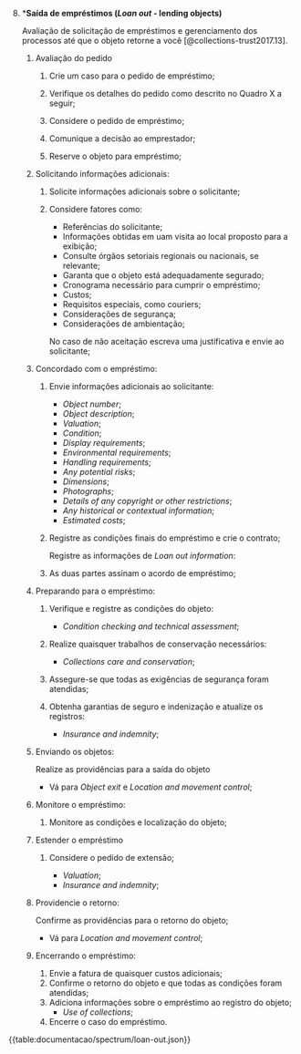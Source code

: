 8. \***Saída de empréstimos (_Loan out_ - lending objects)**

    Avaliação de solicitação de empréstimos e gerenciamento dos processos até que o objeto retorne a você [@collections-trust2017.13].

    1. Avaliação do pedido

        1. Crie um caso para o pedido de empréstimo;

        2. Verifique os detalhes do pedido como descrito no Quadro X a seguir;

        3. Considere o pedido de empréstimo;

        4. Comunique a decisão ao emprestador;

        5. Reserve o objeto para empréstimo;

    2. Solicitando informações adicionais:

        1. Solicite informações adicionais sobre o solicitante;

        2. Considere fatores como:

            - Referências do solicitante;
            - Informações obtidas em uam visita ao local proposto para a exibição;
            - Consulte órgãos setoriais regionais ou nacionais, se relevante;
            - Garanta que o objeto está adequadamente segurado;
            - Cronograma necessário para cumprir o empréstimo;
            - Custos;
            - Requisitos especiais, como couriers;
            - Considerações de segurança;
            - Considerações de ambientação;

            No caso de não aceitação escreva uma justificativa e envie ao solicitante;

    3. Concordado com o empréstimo:

        1. Envie informações adicionais ao solicitante:

            - _Object number_;
            - _Object description_;
            - _Valuation_;
            - _Condition_;
            - _Display requirements_;
            - _Environmental requirements_;
            - _Handling requirements_;
            - _Any potential risks_;
            - _Dimensions_;
            - _Photographs_;
            - _Details of any copyright or other restrictions_;
            - _Any historical or contextual information_;
            - _Estimated costs_;

        2. Registre as condições finais do empréstimo e crie o contrato;

            Registre as informações de _Loan out information_:

        3. As duas partes assinam o acordo de empréstimo;

    4. Preparando para o empréstimo:

        1. Verifique e registre as condições do objeto:

            - _Condition checking and technical assessment_;

        2. Realize quaisquer trabalhos de conservação necessários:

            - _Collections care and conservation_;

        3. Assegure-se que todas as exigências de segurança foram atendidas;

        4. Obtenha garantias de seguro e indenização e atualize os registros:

            - _Insurance and indemnity_;

    5. Enviando os objetos:

        Realize as providências para a saída do objeto

        - Vá para _Object exit_ e _Location and movement control_;

    6. Monitore o empréstimo:

        1. Monitore as condições e localização do objeto;

    7. Estender o empréstimo

        1. Considere o pedido de extensão;

            - _Valuation_;
            - _Insurance and indemnity_;

    8. Providencie o retorno:

        Confirme as providências para o retorno do objeto;

        - Vá para _Location and movement control_;

    9. Encerrando o empréstimo:

        1. Envie a fatura de quaisquer custos adicionais;
        2. Confirme o retorno do objeto e que todas as condições foram atendidas;
        3. Adiciona informações sobre o empréstimo ao registro do objeto;
            - _Use of collections_;
        4. Encerre o caso do empréstimo.

{{table:documentacao/spectrum/loan-out.json}}
